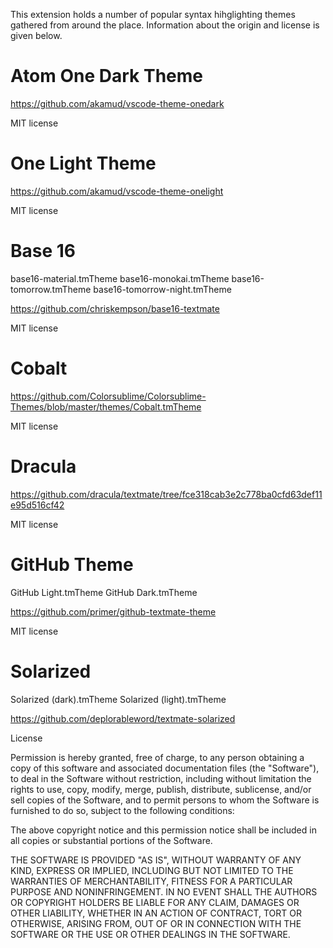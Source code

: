 This extension holds a number of popular syntax hihglighting themes gathered from around the place. Information about the origin and license is given below.


Atom One Dark Theme
===================
https://github.com/akamud/vscode-theme-onedark

MIT license

One Light Theme
===============
https://github.com/akamud/vscode-theme-onelight

MIT license


Base 16
=======
base16-material.tmTheme
base16-monokai.tmTheme
base16-tomorrow.tmTheme
base16-tomorrow-night.tmTheme

https://github.com/chriskempson/base16-textmate

MIT license


Cobalt
======
https://github.com/Colorsublime/Colorsublime-Themes/blob/master/themes/Cobalt.tmTheme

MIT license


Dracula
=======
https://github.com/dracula/textmate/tree/fce318cab3e2c778ba0cfd63def11e95d516cf42

MIT license


GitHub Theme
============
GitHub Light.tmTheme
GitHub Dark.tmTheme

https://github.com/primer/github-textmate-theme

MIT license



Solarized
=========

Solarized (dark).tmTheme
Solarized (light).tmTheme

https://github.com/deplorableword/textmate-solarized


License

Permission is hereby granted, free of charge, to any person obtaining a copy of this software and associated documentation files (the "Software"), to deal in the Software without restriction, including without limitation the rights to use, copy, modify, merge, publish, distribute, sublicense, and/or sell copies of the Software, and to permit persons to whom the Software is furnished to do so, subject to the following conditions:

The above copyright notice and this permission notice shall be included in all copies or substantial portions of the Software.

THE SOFTWARE IS PROVIDED "AS IS", WITHOUT WARRANTY OF ANY KIND, EXPRESS OR IMPLIED, INCLUDING BUT NOT LIMITED TO THE WARRANTIES OF MERCHANTABILITY, FITNESS FOR A PARTICULAR PURPOSE AND NONINFRINGEMENT. IN NO EVENT SHALL THE AUTHORS OR COPYRIGHT HOLDERS BE LIABLE FOR ANY CLAIM, DAMAGES OR OTHER LIABILITY, WHETHER IN AN ACTION OF CONTRACT, TORT OR OTHERWISE, ARISING FROM, OUT OF OR IN CONNECTION WITH THE SOFTWARE OR THE USE OR OTHER DEALINGS IN THE SOFTWARE.


